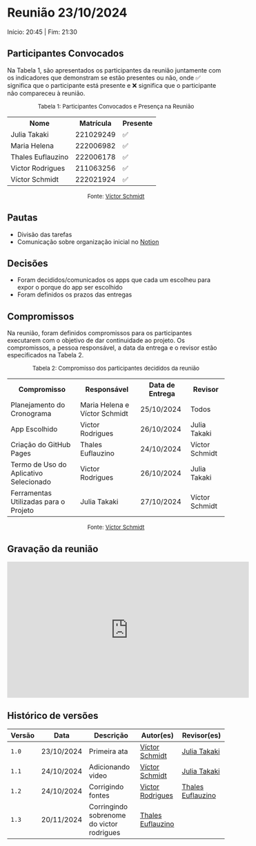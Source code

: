 # Reunião 23/10/2024

Início: 20:45 | Fim: 21:30
<!-- Este é um arquivo base, para criar uma ata, basta copiá-lo e preencher os dados da reunião -->



## Participantes Convocados

<!-- Colocar um ✅ se o participante estiver presente ou um ❌ caso negativo -->
Na Tabela 1, são apresentados os participantes da reunião juntamente com os indicadores que demonstram se estão presentes ou não, onde ✅ significa que o participante está presente e ❌ significa que o participante não compareceu à reunião.

<center>

<font size="2"><p style="text-align: center">Tabela 1: Participantes Convocados e Presença na Reunião</p></font>

<table align="center">
  <tr>
    <th>Nome</th><th>Matrícula</th><th>Presente</th>
  </tr>
  <tr><td>Julia Takaki</td><td>221029249</td><td>✅</td></tr>
  <tr><td>Maria Helena</td><td>222006982</td><td>✅</td></tr>
  <tr><td>Thales Euflauzino</td><td>222006178</td><td>✅</td></tr>
  <tr><td>Victor Rodrigues</td><td>211063256</td><td>✅</td></tr>
  <tr><td>Víctor Schmidt</td><td>222021924</td><td>✅</td></tr>
</table>

<font size="2"><p style="text-align: center">Fonte: [Víctor Schmidt](https://github.com/moonshinerd)</p></font>

</center>



## Pautas

<!-- pautas discutidas na reunião -->

- Divisão das tarefas
- Comunicação sobre organização inicial no [Notion](https://www.notion.so/Requisitos-2024-02-127032b57513801e84f0e16782c13800?pvs=4)



## Decisões

<!-- decisões feitas pela equipe -->

- Foram decididos/comunicados os apps que cada um escolheu para expor o porque do app ser escolhido
- Foram definidos os prazos das entregas



## Compromissos

<!-- compromissos que foram definidos para os integrantes, a data de entrega e os revisores, para facilitar o trabalho, pode pedir
para o chat GPT formar a tabela em HTML -->
Na reunião, foram definidos compromissos para os participantes executarem com o objetivo de dar continuidade ao projeto. Os compromissos, a pessoa responsável, a data da entrega e o revisor estão especificados na Tabela 2.

<center>

<font size="2"><p style="text-align: center">Tabela 2: Compromisso dos participantes decididos da reunião</p></font>

<table>
  <tr>
    <th>Compromisso</th><th>Responsável</th><th>Data de Entrega</th><th>Revisor</th>
    </tr>
    </tr><tr><td>Planejamento do Cronograma</td><td>Maria Helena e Víctor Schmidt</td><td>25/10/2024</td><td>Todos</td>
    </tr><tr><td>App Escolhido</td><td>Victor Rodrigues</td><td>26/10/2024</td><td>Julia Takaki</td>
    <tr><td>Criação do GitHub Pages</td><td>Thales Euflauzino</td><td>24/10/2024</td><td>Víctor Schmidt</td>
    </tr><tr><td>Termo de Uso do Aplicativo Selecionado</td><td>Victor Rodrigues</td><td>26/10/2024</td><td>Julia Takaki</td>
    </tr><tr><td>Ferramentas Utilizadas para o Projeto</td><td>Julia Takaki</td><td>27/10/2024</td><td>Víctor Schmidt</td>
</table>

<font size="2"><p style="text-align: center">Fonte: [Víctor Schmidt](https://github.com/moonshinerd)</p></font>

</center>



## Gravação da reunião

<iframe width="560" height="315" src="https://www.youtube.com/embed/PIFL5Q38Sq4" title="YouTube video player" frameborder="0" allow="accelerometer; autoplay; clipboard-write; encrypted-media; gyroscope; picture-in-picture" allowfullscreen></iframe>



## Histórico de versões

| Versão | Data | Descrição | Autor(es) | Revisor(es) |
| ------ | ---- | --------- | --------- | ----------- |
|`1.0`|23/10/2024|Primeira ata| [Víctor Schmidt](https://github.com/moonshinerd) | [Julia Takaki](https://github.com/juliatakaki) |
|`1.1`|24/10/2024|Adicionando video| [Víctor Schmidt](https://github.com/moonshinerd) | [Julia Takaki](https://github.com/juliatakaki) |
|`1.2`|24/10/2024|Corrigindo fontes| [Victor Rodrigues](https://github.com/ViictorHugoo) | [Thales Euflauzino](https://github.com/thaleseuflauzino) |
| `1.3` | 20/11/2024  | Corringindo sobrenome do victor rodrigues | [Thales Euflauzino](https://github.com/thaleseuflauzino) | |
